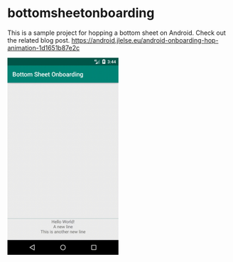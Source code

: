 # bottomsheetonboarding
This is a sample project for hopping a bottom sheet on Android.
Check out the related blog post. https://android.jlelse.eu/android-onboarding-hop-animation-1d1651b87e2c

<img src="./readmeassets/hopAnimationBottomSheet.gif" width="250" />
